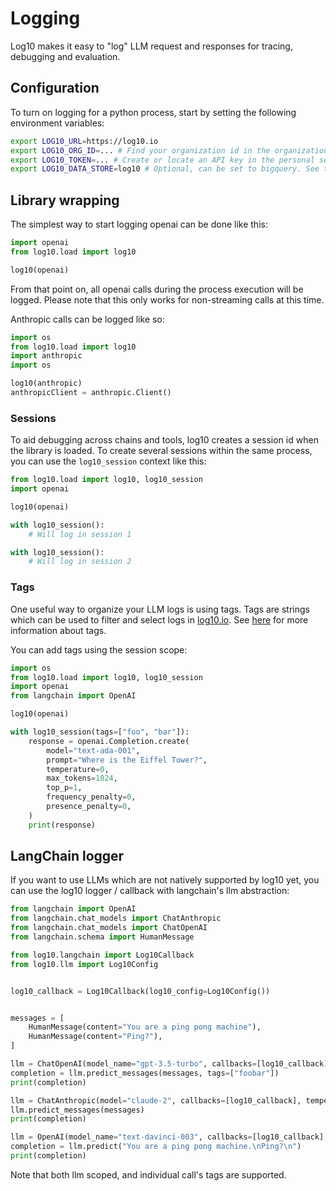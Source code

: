 # Logging

Log10 makes it easy to "log" LLM request and responses for tracing, debugging and evaluation.

## Configuration

To turn on logging for a python process, start by setting the following environment variables:

```bash
export LOG10_URL=https://log10.io
export LOG10_ORG_ID=... # Find your organization id in the organization settings in your log10.io account.
export LOG10_TOKEN=... # Create or locate an API key in the personal settings in your log10.io account.
export LOG10_DATA_STORE=log10 # Optional, can be set to bigquery. See the bigquery instructions in the README.md for more detail.
```

## Library wrapping

The simplest way to start logging openai can be done like this: 

```python
import openai
from log10.load import log10

log10(openai)
```

From that point on, all openai calls during the process execution will be logged.
Please note that this only works for non-streaming calls at this time.

Anthropic calls can be logged like so:

```python
import os
from log10.load import log10
import anthropic
import os

log10(anthropic)
anthropicClient = anthropic.Client()
```

### Sessions

To aid debugging across chains and tools, log10 creates a session id when the library is loaded.
To create several sessions within the same process, you can use the `log10_session` context like this:

```python
from log10.load import log10, log10_session
import openai

log10(openai)

with log10_session():
    # Will log in session 1

with log10_session():
    # Will log in session 2
```

### Tags

One useful way to organize your LLM logs is using tags. Tags are strings which can be used to filter and select logs in [log10.io](https://log10.io). See [here](https://log10.io/docs/logs) for more information about tags.

You can add tags using the session scope:

```python
import os
from log10.load import log10, log10_session
import openai
from langchain import OpenAI

log10(openai)

with log10_session(tags=["foo", "bar"]):
    response = openai.Completion.create(
        model="text-ada-001",
        prompt="Where is the Eiffel Tower?",
        temperature=0,
        max_tokens=1024,
        top_p=1,
        frequency_penalty=0,
        presence_penalty=0,
    )
    print(response)

```

## LangChain logger

If you want to use LLMs which are not natively supported by log10 yet, you can use the log10 logger / callback with langchain's llm abstraction:

```python
from langchain import OpenAI
from langchain.chat_models import ChatAnthropic
from langchain.chat_models import ChatOpenAI
from langchain.schema import HumanMessage

from log10.langchain import Log10Callback
from log10.llm import Log10Config


log10_callback = Log10Callback(log10_config=Log10Config())


messages = [
    HumanMessage(content="You are a ping pong machine"),
    HumanMessage(content="Ping?"),
]

llm = ChatOpenAI(model_name="gpt-3.5-turbo", callbacks=[log10_callback], temperature=0.5, tags=["test"])
completion = llm.predict_messages(messages, tags=["foobar"])
print(completion)

llm = ChatAnthropic(model="claude-2", callbacks=[log10_callback], temperature=0.7, tags=["baz"])
llm.predict_messages(messages)
print(completion)

llm = OpenAI(model_name="text-davinci-003", callbacks=[log10_callback], temperature=0.5)
completion = llm.predict("You are a ping pong machine.\nPing?\n")
print(completion)
```

Note that both llm scoped, and individual call's tags are supported.